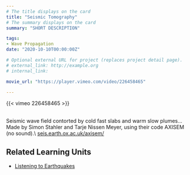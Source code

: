 ```yaml
---
# The title displays on the card
title: "Seismic Tomography"
# The summary displays on the card
summary: "SHORT DESCRIPTION"

tags:
- Wave Propagation
date: "2020-10-10T00:00:00Z"

# Optional external URL for project (replaces project detail page).
# external_link: http://example.org
# internal_link:

movie_url: "https://player.vimeo.com/video/226458465"

---
```


{{< vimeo 226458465 >}}

\
Seismic wave field contorted by cold fast slabs and warm slow plumes... Made by Simon Stahler and Tarje Nissen Meyer, using their code AXISEM (no sound).\ 
[seis.earth.ox.ac.uk/axisem/](http://seis.earth.ox.ac.uk/axisem/)

## Related Learning Units
* [Listening to Earthquakes](../../learningunits/1_primer/)

